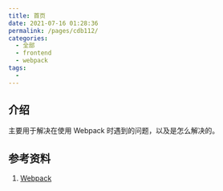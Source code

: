 ```yaml
---
title: 首页
date: 2021-07-16 01:28:36
permalink: /pages/cdb112/
categories: 
  - 全部
  - frontend
  - webpack
tags: 
  - 
---
```


## 介绍

主要用于解决在使用 Webpack 时遇到的问题，以及是怎么解决的。



## 参考资料

1. [Webpack](https://webpack.docschina.org/)